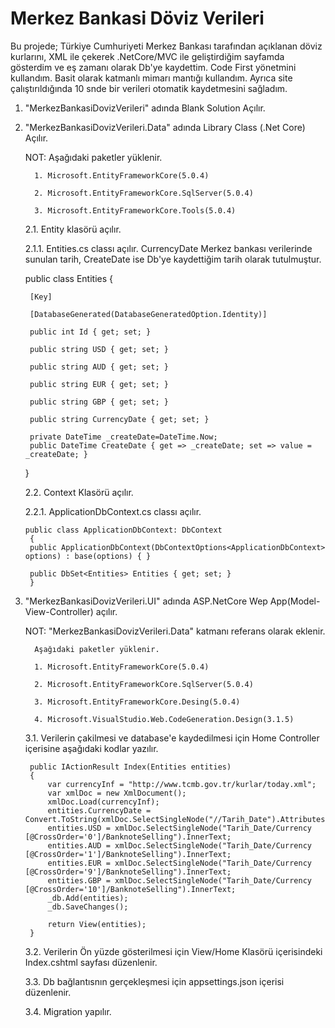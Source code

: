 # Merkez Bankasi Döviz Verileri
Bu projede; Türkiye Cumhuriyeti Merkez Bankası tarafından açıklanan döviz kurlarını, XML ile çekerek .NetCore/MVC ile geliştirdiğim sayfamda gösterdim ve eş zamanı olarak Db'ye kaydettim. Code First yönetmini kullandım. Basit olarak katmanlı mimarı mantığı kullandım. Ayrıca site çalıştırıldığında 10 snde bir verileri otomatik kaydetmesini sağladım.

1. "MerkezBankasiDovizVerileri" adında Blank Solution Açılır.
2. "MerkezBankasiDovizVerileri.Data" adında Library Class (.Net Core) Açılır.

    NOT: Aşağıdaki paketler yüklenir.
    
         1. Microsoft.EntityFrameworkCore(5.0.4)
         
         2. Microsoft.EntityFrameworkCore.SqlServer(5.0.4)
         
         3. Microsoft.EntityFrameworkCore.Tools(5.0.4)
         
    2.1. Entity klasörü açılır.
    
      2.1.1. Entities.cs classı açılır. CurrencyDate Merkez bankası verilerinde sunulan tarih, CreateDate ise Db'ye kaydettiğim tarih olarak tutulmuştur.
      
      public class Entities
      {
      
        [Key]
        
        [DatabaseGenerated(DatabaseGeneratedOption.Identity)]
        
        public int Id { get; set; }
        
        public string USD { get; set; }
        
        public string AUD { get; set; }
        
        public string EUR { get; set; }
        
        public string GBP { get; set; }
        
        public string CurrencyDate { get; set; }
        
        private DateTime _createDate=DateTime.Now;
        public DateTime CreateDate { get => _createDate; set => value = _createDate; }
      }
    
   2.2. Context Klasörü açılır.
   
      2.2.1. ApplicationDbContext.cs classı açılır.
      
       public class ApplicationDbContext: DbContext
        {
        public ApplicationDbContext(DbContextOptions<ApplicationDbContext> options) : base(options) { }
        
        public DbSet<Entities> Entities { get; set; }
        }
3. "MerkezBankasiDovizVerileri.UI" adında ASP.NetCore Wep App(Model-View-Controller) açılır.

    NOT: "MerkezBankasiDovizVerileri.Data" katmanı referans olarak eklenir.
    
         Aşağıdaki paketler yüklenir.
         
         1. Microsoft.EntityFrameworkCore(5.0.4)
         
         2. Microsoft.EntityFrameworkCore.SqlServer(5.0.4)
         
         3. Microsoft.EntityFrameworkCore.Desing(5.0.4)
         
         4. Microsoft.VisualStudio.Web.CodeGeneration.Design(3.1.5)
         
   3.1. Verilerin çakilmesi ve database'e kaydedilmesi için Home Controller içerisine aşağıdaki kodlar yazılır. 
   
        public IActionResult Index(Entities entities)
        {
            var currencyInf = "http://www.tcmb.gov.tr/kurlar/today.xml";
            var xmlDoc = new XmlDocument();
            xmlDoc.Load(currencyInf);
            entities.CurrencyDate = Convert.ToString(xmlDoc.SelectSingleNode("//Tarih_Date").Attributes["Tarih"].Value);
            entities.USD = xmlDoc.SelectSingleNode("Tarih_Date/Currency [@CrossOrder='0']/BanknoteSelling").InnerText;
            entities.AUD = xmlDoc.SelectSingleNode("Tarih_Date/Currency [@CrossOrder='1']/BanknoteSelling").InnerText;
            entities.EUR = xmlDoc.SelectSingleNode("Tarih_Date/Currency [@CrossOrder='9']/BanknoteSelling").InnerText;
            entities.GBP = xmlDoc.SelectSingleNode("Tarih_Date/Currency [@CrossOrder='10']/BanknoteSelling").InnerText;
            _db.Add(entities);
            _db.SaveChanges();

            return View(entities);
        }
        
    3.2. Verilerin Ön yüzde gösterilmesi için View/Home Klasörü içerisindeki Index.cshtml sayfası düzenlenir.
    
    3.3. Db bağlantısnın gerçekleşmesi için appsettings.json içerisi düzenlenir.
    
    3.4. Migration yapılır.
         
  
    
 
      
